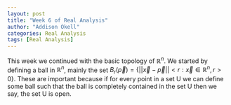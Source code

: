 ```yaml
---
layout: post
title: "Week 6 of Real Analysis"
author: "Addison Okell"
categories: Real Analysis
tags: [Real Analysis]
---
```


This week we continued with the basic topology of $\mathbb{R}^n$. We started by defining a ball in $\mathbb{R}^n$, mainly the set $B_{r}(\vec{p})=\{||\vec{x}-\vec{p}||<r:\vec{x} \in \mathbb{R}^n, r>0\}$. These are important because if for every point in a set U we can define some ball such that the ball is completely contained in the set U then we say, the set U is open.
